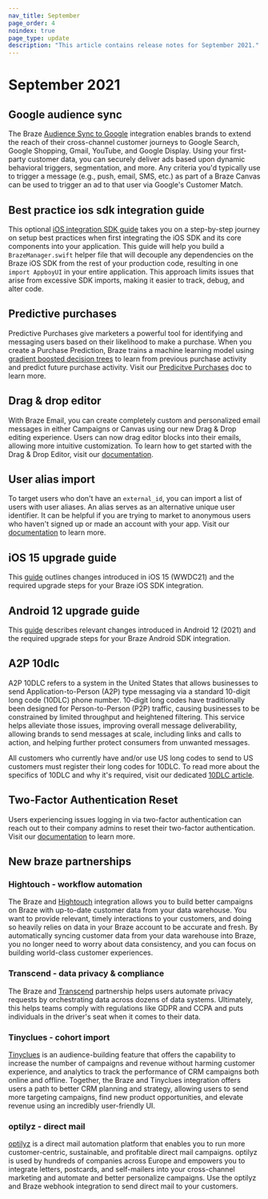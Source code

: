```yaml
---
nav_title: September
page_order: 4
noindex: true
page_type: update
description: "This article contains release notes for September 2021."
---
```


# September 2021

## Google audience sync

The Braze [Audience Sync to Google]({{site.baseurl}}/partners/canvas_steps/google_audience_sync/) integration enables brands to extend the reach of their cross-channel customer journeys to Google Search, Google Shopping, Gmail, YouTube, and Google Display. Using your first-party customer data, you can securely deliver ads based upon dynamic behavioral triggers, segmentation, and more. Any criteria you'd typically use to trigger a message (e.g., push, email, SMS, etc.) as part of a Braze Canvas can be used to trigger an ad to that user via Google's Customer Match.

## Best practice ios sdk integration guide

This optional [iOS integration SDK guide]({{site.baseurl}}/developer_guide/platform_integration_guides/ios/initial_sdk_setup/ios_sdk_integration/) takes you on a step-by-step journey on setup best practices when first integrating the iOS SDK and its core components into your application. This guide will help you build a `BrazeManager.swift` helper file that will decouple any dependencies on the Braze iOS SDK from the rest of your production code, resulting in one `import AppboyUI` in your entire application. This approach limits issues that arise from excessive SDK imports, making it easier to track, debug, and alter code. 

## Predictive purchases

Predictive Purchases give marketers a powerful tool for identifying and messaging users based on their likelihood to make a purchase. When you create a Purchase Prediction, Braze trains a machine learning model using [gradient boosted decision trees](https://en.wikipedia.org/wiki/Gradient_boosting) to learn from previous purchase activity and predict future purchase activity. Visit our [Predicitve Purchases]({{site.baseurl}}/user_guide/predictive_suite/predictive_purchases/) doc to learn more. 

## Drag & drop editor

With Braze Email, you can create completely custom and personalized email messages in either Campaigns or Canvas using our new Drag & Drop editing experience. Users can now drag editor blocks into their emails, allowing more intuitive customization. To learn how to get started with the Drag & Drop Editor, visit our [documentation]({{site.baseurl}}/user_guide/message_building_by_channel/email/drag_and_drop/overview/). 

## User alias import

To target users who don't have an `external_id`, you can import a list of users with user aliases. An alias serves as an alternative unique user identifier. It can be helpful if you are trying to market to anonymous users who haven't signed up or made an account with your app. Visit our [documentation]({{site.baseurl}}/user_guide/data_and_analytics/user_data_collection/user_import/#import-with-user-alias) to learn more. 

## iOS 15 upgrade guide

This [guide]({{site.baseurl}}/developer_guide/platform_integration_guides/ios/ios_15/) outlines changes introduced in iOS 15 (WWDC21) and the required upgrade steps for your Braze iOS SDK integration.

## Android 12 upgrade guide

This [guide]({{site.baseurl}}/developer_guide/platform_integration_guides/android/android_12/) describes relevant changes introduced in Android 12 (2021) and the required upgrade steps for your Braze Android SDK integration.

## A2P 10dlc

A2P 10DLC refers to a system in the United States that allows businesses to send Application-to-Person (A2P) type messaging via a standard 10-digit long code (10DLC) phone number. 10-digit long codes have traditionally been designed for Person-to-Person (P2P) traffic, causing businesses to be constrained by limited throughput and heightened filtering. This service helps alleviate those issues, improving overall message deliverability, allowing brands to send messages at scale, including links and calls to action, and helping further protect consumers from unwanted messages. 

All customers who currently have and/or use US long codes to send to US customers must register their long codes for 10DLC. To read more about the specifics of 10DLC and why it's required, visit our dedicated [10DLC article]({{site.baseurl}}/user_guide/message_building_by_channel/sms/phone_numbers/10dlc/).

## Two-Factor Authentication Reset

Users experiencing issues logging in via two-factor authentication can reach out to their company admins to reset their two-factor authentication. Visit our [documentation]({{site.baseurl}}/user_guide/administrative/company_settings/security_settings/#user-authetication-reset) to learn more. 

## New braze partnerships

### Hightouch - workflow automation

The Braze and [Hightouch]({{site.baseurl}}/partners/data_and_infrastructure_agility/workflow_automation/hightouch/) integration allows you to build better campaigns on Braze with up-to-date customer data from your data warehouse. You want to provide relevant, timely interactions to your customers, and doing so heavily relies on data in your Braze account to be accurate and fresh. By automatically syncing customer data from your data warehouse into Braze, you no longer need to worry about data consistency, and you can focus on building world-class customer experiences.

### Transcend - data privacy & compliance

The Braze and [Transcend]({{site.baseurl}}/partners/data_and_infrastructure_agility/data_privacy/transcend/) partnership helps users automate privacy requests by orchestrating data across dozens of data systems. Ultimately, this helps teams comply with regulations like GDPR and CCPA and puts individuals in the driver's seat when it comes to their data.

### Tinyclues - cohort import

[Tinyclues]({{site.baseurl}}/partners/data_and_infrastructure_agility/cohort_import/tinyclues/) is an audience-building feature that offers the capability to increase the number of campaigns and revenue without harming customer experience, and analytics to track the performance of CRM campaigns both online and offline. Together, the Braze and Tinyclues integration offers users a path to better CRM planning and strategy, allowing users to send more targeting campaigns, find new product opportunities, and elevate revenue using an incredibly user-friendly UI.

### optilyz - direct mail

[optilyz]({{site.baseurl}}/partners/message_orchestration/additional_channels/direct_mail/optilyz/) is a direct mail automation platform that enables you to run more customer-centric, sustainable, and profitable direct mail campaigns. optilyz is used by hundreds of companies across Europe and empowers you to integrate letters, postcards, and self-mailers into your cross-channel marketing and automate and better personalize campaigns. Use the optilyz and Braze webhook integration to send direct mail to your customers.